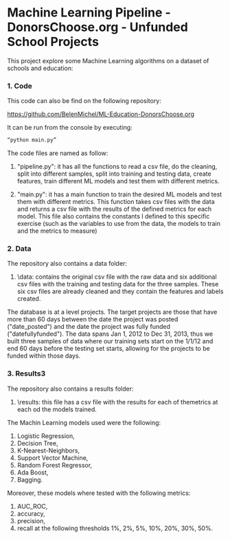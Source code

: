 # Machine Learning Pipeline - DonorsChoose.org - Unfunded School Projects

This project explore some Machine Learning algorithms on a dataset of schools and education:

### 1. Code

This code can also be find on the following repository:

https://github.com/BelenMichel/ML-Education-DonorsChoose.org

It can be run from the console by executing:
```bash
“python main.py”
```

The code files are named as follow:

1. "pipeline.py": it has all the functions to read a csv file, do the cleaning, split into different samples, split into training and testing data, create features, train different ML models and test them with different metrics. 

1. "main.py": it has a main function to train the desired ML models and test them with different metrics. This function takes csv files with the data and returns a csv file with the results of the defined metrics for each model. This file also contains the constants I defined to this specific exercise (such as the variables to use from the data, the models to train and the metrics to measure)

### 2. Data 

The repository also contains a data folder:

1. \data: contains the original csv file with the raw data and six  additional csv files with the training and testing data for the three samples. These six csv files are already cleaned and they contain the features and labels created. 

The database is at a level projects. The target projects are those that have more than 60 days between the date the project was posted ("date_posted") and the date the project was fully funded ("datefullyfunded"). The data spans Jan 1, 2012 to Dec 31, 2013, thus we built three samples of data where our training sets start on the 1/1/12 and end 60 days before the testing set starts, allowing for the projects to be funded within those days. 

### 3. Results3

The repository also contains a results folder:

1. \results: this file has a csv file with the results for each of themetrics at each od the models trained. 

The Machin Learning models used were the following:  
1. Logistic Regression, 
2. Decision Tree, 
2. K-Nearest-Neighbors, 
2. Support Vector Machine, 
2. Random Forest Regressor, 
2. Ada Boost, 
2. Bagging.

Moreover, these models where tested with the following metrics: 
1. AUC_ROC, 
2. accuracy, 
3. precision, 
4. recall at the following thresholds 1%, 2%, 5%, 10%, 20%, 30%, 50%. 
